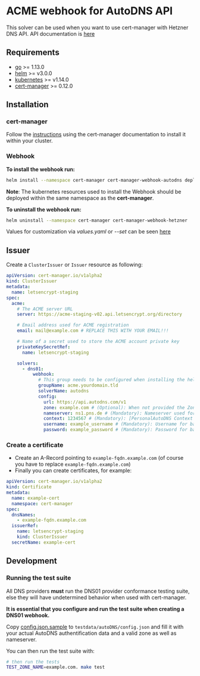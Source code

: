 # ACME webhook for AutoDNS API

This solver can be used when you want to use cert-manager with Hetzner DNS API. API documentation is [here](https://dns.hetzner.com/api-docs)

## Requirements

* [go](https://golang.org/) >= 1.13.0
* [helm](https://helm.sh/) >= v3.0.0
* [kubernetes](https://kubernetes.io/) >= v1.14.0
* [cert-manager](https://cert-manager.io/) >= 0.12.0

## Installation

### cert-manager

Follow the [instructions](https://cert-manager.io/docs/installation/) using the cert-manager documentation to install it within your cluster.

### Webhook

**To install the webhook run:**

```bash
helm install --namespace cert-manager cert-manager-webhook-autodns deploy/cert-manager-webhook-autodns
```

**Note**: The kubernetes resources used to install the Webhook should be deployed within the same namespace as the **cert-manager**.

**To uninstall the webhook run:**

```bash
helm uninstall --namespace cert-manager cert-manager-webhook-hetzner
```

Values for customization via *values.yaml* or *--set* can be seen [here](deploy/values.yaml)

## Issuer

Create a `ClusterIssuer` or `Issuer` resource as following:

```yaml
apiVersion: cert-manager.io/v1alpha2
kind: ClusterIssuer
metadata:
  name: letsencrypt-staging
spec:
  acme:
    # The ACME server URL
    server: https://acme-staging-v02.api.letsencrypt.org/directory

    # Email address used for ACME registration
    email: mail@example.com # REPLACE THIS WITH YOUR EMAIL!!!

    # Name of a secret used to store the ACME account private key
    privateKeySecretRef:
      name: letsencrypt-staging

    solvers:
      - dns01:
          webhook:
            # This group needs to be configured when installing the helm package, otherwise the webhook won't have permission to create an ACME challenge for this API group.
            groupName: acme.yourdomain.tld
            solverName: autodns
            config:
              url: https://api.autodns.com/v1
              zone: example.com # (Optional): When not provided the Zone will obtained by cert-manager's ResolvedZone
              nameserver: ns1.pns.de # (Mandatory): Nameserver used for RR updates
              context: 1234567 # (Mandatory): [PersonalAutoDNS Context number](https://help.internetx.com/display/APIXMLEN/Authentication#Authentication-AuthenticationviaCredentials(username/password/context) used for authentification
              username: example_username # (Mandatory): Username for basic auth.
              password: example_password # (Mandatory): Password for basic auth.
```

### Create a certificate

* Create an A-Record pointing to `example-fqdn.example.com` (of course you have to replace `example-fqdn.example.com`)
* Finally you can create certificates, for example:

```yaml
apiVersion: cert-manager.io/v1alpha2
kind: Certificate
metadata:
  name: example-cert
  namespace: cert-manager
spec:
  dnsNames:
    - example-fqdn.example.com
  issuerRef:
    name: letsencrypt-staging
    kind: ClusterIssuer
  secretName: example-cert
```

## Development

### Running the test suite

All DNS providers **must** run the DNS01 provider conformance testing suite,
else they will have undetermined behavior when used with cert-manager.

**It is essential that you configure and run the test suite when creating a DNS01 webhook.**

Copy [config.json.sample](testdata/autoDNS/config.json.sample) to `testdata/autoDNS/config.json`
and fill it with your actual AutoDNS authentification data and a valid zone as well as nameserver.

You can then run the test suite with:

```bash
# then run the tests
TEST_ZONE_NAME=example.com. make test
```
